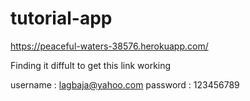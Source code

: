 # tutorial-app

https://peaceful-waters-38576.herokuapp.com/

Finding it diffult to get this link working

username : lagbaja@yahoo.com
password : 123456789
